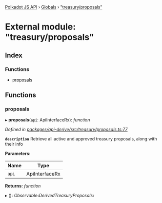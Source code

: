 [Polkadot JS API](../README.md) › [Globals](../globals.md) › ["treasury/proposals"](_treasury_proposals_.md)

# External module: "treasury/proposals"

## Index

### Functions

* [proposals](_treasury_proposals_.md#proposals)

## Functions

###  proposals

▸ **proposals**(`api`: ApiInterfaceRx): *function*

*Defined in [packages/api-derive/src/treasury/proposals.ts:77](https://github.com/polkadot-js/api/blob/51423e20b5/packages/api-derive/src/treasury/proposals.ts#L77)*

**`description`** Retrieve all active and approved treasury proposals, along with their info

**Parameters:**

Name | Type |
------ | ------ |
`api` | ApiInterfaceRx |

**Returns:** *function*

▸ (): *Observable‹DerivedTreasuryProposals›*
